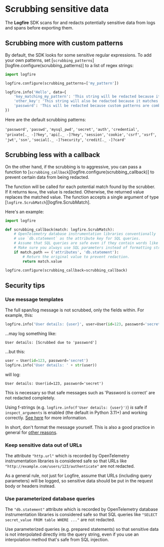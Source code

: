 # Scrubbing sensitive data

The **Logfire** SDK scans for and redacts potentially sensitive data from logs and spans before exporting them.

## Scrubbing more with custom patterns

By default, the SDK looks for some sensitive regular expressions. To add your own patterns, set [`scrubbing_patterns`][logfire.configure(scrubbing_patterns)] to a list of regex strings:

```python
import logfire

logfire.configure(scrubbing_patterns=['my_pattern'])

logfire.info('Hello', data={
    'key_matching_my_pattern': 'This string will be redacted because its key matches',
    'other_key': 'This string will also be redacted because it matches MY_PATTERN case-insensitively',
    'password': 'This will be redacted because custom patterns are combined with the default patterns',
})
```

Here are the default scrubbing patterns:

`'password'`, `'passwd'`, `'mysql_pwd'`, `'secret'`, `'auth'`, `'credential'`, `'private[._ -]?key'`, `'api[._ -]?key'`,
`'session'`, `'cookie'`, `'csrf'`, `'xsrf'`, `'jwt'`, `'ssn'`, `'social[._ -]?security'`, `'credit[._ -]?card'`

## Scrubbing less with a callback

On the other hand, if the scrubbing is to aggressive, you can pass a function to [`scrubbing_callback`][logfire.configure(scrubbing_callback)] to prevent certain data from being redacted.

The function will be called for each potential match found by the scrubber. If it returns `None`, the value is redacted. Otherwise, the returned value replaces the matched value. The function accepts a single argument of type [`logfire.ScrubMatch`][logfire.ScrubMatch].

Here's an example:

```python
import logfire

def scrubbing_callback(match: logfire.ScrubMatch):
    # OpenTelemetry database instrumentation libraries conventionally
    # use `db.statement` as the attribute key for SQL queries.
    # Assume that SQL queries are safe even if they contain words like 'password'.
    # Make sure you always use SQL parameters instead of formatting strings directly!
    if match.path == ('attributes', 'db.statement'):
        # Return the original value to prevent redaction.
        return match.value

logfire.configure(scrubbing_callback=scrubbing_callback)
```

## Security tips

### Use message templates

The full span/log message is not scrubbed, only the fields within. For example, this:

```python
logfire.info('User details: {user}', user=User(id=123, password='secret'))
```

...may log something like:

```
User details: [Scrubbed due to 'password']
```

...but this:

```python
user = User(id=123, password='secret')
logfire.info('User details: ' + str(user))
```

will log:

```
User details: User(id=123, password='secret')
```

This is necessary so that safe messages such as 'Password is correct' are not redacted completely.

Using f-strings (e.g. `logfire.info(f'User details: {user}')`) *is* safe if `inspect_arguments` is enabled (the default in Python 3.11+) and working correctly.
[See here](../onboarding_checklist/add_manual_tracing.md#f-strings) for more information.

In short, don't format the message yourself. This is also a good practice in general for [other reasons](../onboarding_checklist/add_manual_tracing.md#messages-and-span-names).

### Keep sensitive data out of URLs

The attribute `"http.url"` which is recorded by OpenTelemetry instrumentation libraries is considered safe so that URLs like `"http://example.com/users/123/authenticate"` are not redacted.

As a general rule, not just for Logfire, assume that URLs (including query parameters) will be logged, so sensitive data should be put in the request body or headers instead.

### Use parameterized database queries

The `"db.statement"` attribute which is recorded by OpenTelemetry database instrumentation libraries is considered safe so that SQL queries like `"SELECT secret_value FROM table WHERE ..."` are not redacted.

Use parameterized queries (e.g. prepared statements) so that sensitive data is not interpolated directly into the query string, even if
you use an interpolation method that's safe from SQL injection.
